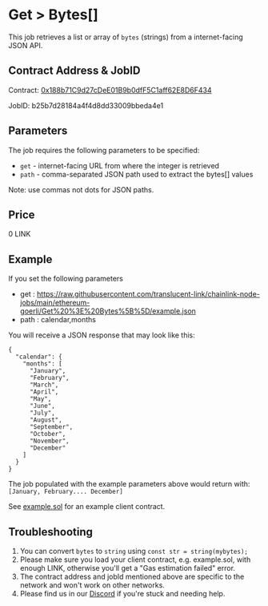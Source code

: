 # Get > Bytes[]

This job retrieves a list or array of `bytes` (strings) from a internet-facing JSON API.

## Contract Address & JobID

Contract: [0x188b71C9d27cDeE01B9b0dfF5C1aff62E8D6F434](https://goerli.etherscan.io/address/0x188b71C9d27cDeE01B9b0dfF5C1aff62E8D6F434)

JobID: b25b7d28184a4f4d8dd33009bbeda4e1

## Parameters

The job requires the following parameters to be specified:

* `get` - internet-facing URL from where the integer is retrieved
* `path` - comma-separated JSON path used to extract the bytes[] values

Note: use commas not dots for JSON paths.

## Price

0 LINK

## Example

If you set the following parameters

* get : https://raw.githubusercontent.com/translucent-link/chainlink-node-jobs/main/ethereum-goerli/Get%20%3E%20Bytes%5B%5D/example.json
* path : calendar,months

You will receive a JSON response that may look like this:

    {
      "calendar": {
        "months": [
          "January",
          "February",
          "March",
          "April",
          "May",
          "June",
          "July",
          "August",
          "September",
          "October",
          "November",
          "December"
        ]
      }
    }

The job populated with the example parameters above would return with: `[January, February.... December]`

See [example.sol](example.sol) for an example client contract.

## Troubleshooting

1. You can convert `bytes` to `string` using `const str = string(mybytes);` 
2. Please make sure you load your client contract, e.g. example.sol, with enough LINK, otherwise you'll get a "Gas estimation failed" error.
3. The contract address and jobId mentioned above are specific to the network and won't work on other networks.
4. Please find us in our [Discord](https://discord.gg/JxKT6R9Xpz) if you're stuck and needing help. 